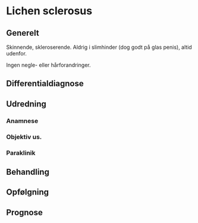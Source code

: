 # Lichen sclerosus
## Generelt
Skinnende, skleroserende. Aldrig i slimhinder (dog godt på glas penis), altid udenfor. 

Ingen negle- eller hårforandringer.

## Differentialdiagnose


## Udredning
### Anamnese

### Objektiv us.

### Paraklinik

## Behandling


## Opfølgning


## Prognose


<!-- #anki/tag/med/Derma #anki/deck/Medicine -->

<!-- {BearID:7E3905B0-28C1-41E0-A66A-9C869FB770A7-15159-000033498B7395AE} -->
